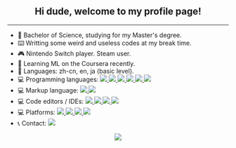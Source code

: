 <h2 align="center">Hi dude, welcome to my profile page!</h2>
<HR>

<p align="left">
    <ul>
        <li>🧪 Bachelor of Science, studying for my Master's degree.</li>
        <li>⌨️ Writting some weird and useless codes at my break time.</li>
        <li>🎮 Nintendo Switch player. Steam user.</li>
        <li>📖 Learning ML on the Coursera recently.</li>
        <li>💬 Languages: zh-cn, en, ja (basic level).</li>
        <li>💻 Programming languages:
            <a href="https://www.python.org/">
                <img src="https://img.shields.io/badge/-Python-3776AB?style=flat&logo=Python&logoColor=white" />
            </a>
            <a href="about:blank">
                <img src="https://img.shields.io/badge/-C-A8B9CC?style=flat&logo=C&logoColor=white" />
            </a>
            <a href="https://isocpp.org/">
                <img src="https://img.shields.io/badge/-C++-00599C?style=flat&logo=C%2B%2B&logoColor=white" />
            </a>
            <a href="https://docs.microsoft.com/en-us/dotnet/csharp/">
                <img src="https://img.shields.io/badge/-C%23-239120?style=flat&logo=C-Sharp&logoColor=white" />
            </a>
            <a href="https://java.com/">
                <img src="https://img.shields.io/badge/-Java-007396?style=flat&logo=Java&logoColor=white" />
            </a>
            <a href="https://www.php.net/">
                <img src="https://img.shields.io/badge/-PHP-777BB4?style=flat&logo=PHP&logoColor=white" />
            </a>
        </li>
        <li>💻 Markup language:
            <a href="https://daringfireball.net/projects/markdown/">
                <img src="https://img.shields.io/badge/-Markdown-000000?style=flat&logo=Markdown&logoColor=white" />
            </a>
            <a href="https://html.spec.whatwg.org/multipage/">
                <img src="https://img.shields.io/badge/-HTML-E34F26?style=flat&logo=HTML5&logoColor=white" />
            </a>
        </li>
        <li>💻 Code editors / IDEs:
            <a href="https://code.visualstudio.com/">
                <img
                    src="https://img.shields.io/badge/-Visual%20Studio%20Code-007ACC?style=flat&logo=Visual-Studio-Code&logoColor=white" />
            </a>
            <a href="https://visualstudio.microsoft.com/vs/">
                <img
                    src="https://img.shields.io/badge/-Visual%20Studio-5C2D91?style=flat&logo=Visual-Studio&logoColor=white" />
            </a>
            <a href="https://www.eclipse.org/ide/">
                <img src="https://img.shields.io/badge/-Eclipse-2C2255?style=flat&logo=Eclipse-IDE&logoColor=white" />
            </a>
            <a href="https://www.jetbrains.com/pycharm/">
                <img src="https://img.shields.io/badge/-PyCharm-000000?style=flat&logo=JetBrains&logoColor=white" />
            </a>
        </li>
        <li>💻 Platforms:
            <a href="https://www.microsoft.com/windows/">
                <img src="https://img.shields.io/badge/-Windows%2010-0078D6?style=flat&logo=Windows&logoColor=white" />
            </a>
            <a href="https://ubuntu.com/">
                <img src="https://img.shields.io/badge/-Ubuntu%2018-E95420?style=flat&logo=Ubuntu&logoColor=white" />
            </a>
            <a href="https://www.apple.com/ios/ios-13/">
                <img src="https://img.shields.io/badge/-iOS%2013-999999?style=flat&logo=Apple&logoColor=white" />
            </a>
            <a href="https://www.apple.com/ipados/">
                <img src="https://img.shields.io/badge/-iPadOS%2013-999999?style=flat&logo=Apple&logoColor=white" />
            </a>
        </li>
        <li>📞 Contact:
            <a href="https://t.me/MetLee">
                <img src="https://img.shields.io/badge/-MetLee-2CA5E0?style=flat&logo=telegram&logoColor=white" />
            </a>
        </li>
    </ul>
</p>

<p align="center">
    <img src="https://github-readme-stats.vercel.app/api?username=MetLee&show_icons=true">
</p>
